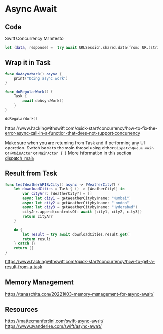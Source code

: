 # Async Await

## Code

Swift Concurrency Manifesto

```swift
let (data, response) =  try await URLSession.shared.data(from: URL(string: "website.com")!)
```



## Wrap it in Task

```swift
func doAsyncWork() async {
    print("Doing async work")
}

func doRegularWork() {
    Task {
        await doAsyncWork()
    }
}

doRegularWork()
```

https://www.hackingwithswift.com/quick-start/concurrency/how-to-fix-the-error-async-call-in-a-function-that-does-not-support-concurrency


Make sure when you are returning from Task and if performing any UI operation. Switch back to the main thread using either `DispatchQueue.main` or `@MainActor` or `MainActor { }`
More information in this section [dispatch_main](ios/concurrency/dispatch_main#MainActor)  
## Result from Task

```swift
func testWeatherAPIByCity() async -> [WeatherCity?] {
	let downloadCities = Task { () -> [WeatherCity?] in
		var cityArr: [WeatherCity?] = []
		async let city1 = getWeatherCityby(name: "Mumbai")
		async let city2 = getWeatherCityby(name: "London")
		async let city3 = getWeatherCityby(name: "Hyderabad")
		cityArr.append(contentsOf: await [city1, city2, city3])
		return cityArr
	}
	
	do {
		let result = try await downloadCities.result.get()
		return result
	} catch {}
	return []
}
```

https://www.hackingwithswift.com/quick-start/concurrency/how-to-get-a-result-from-a-task


## Memory Management

https://tanaschita.com/20221003-memory-management-for-async-await/



## Resources

https://matteomanferdini.com/swift-async-await/
https://www.avanderlee.com/swift/async-await/